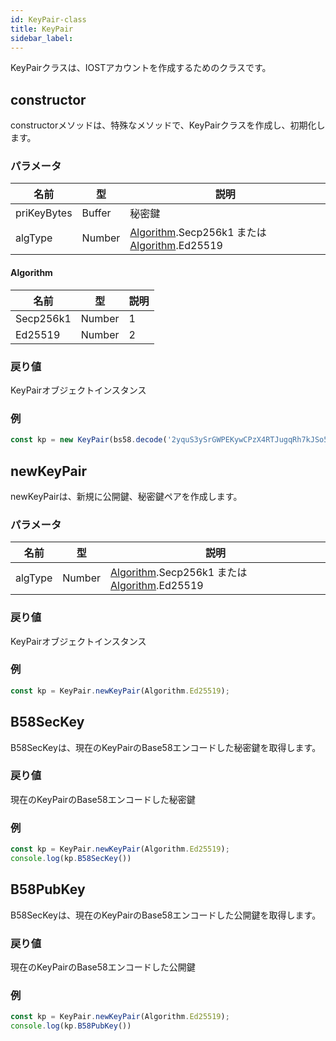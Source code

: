 ```yaml
---
id: KeyPair-class
title: KeyPair
sidebar_label: 
---
```


KeyPairクラスは、IOSTアカウントを作成するためのクラスです。

## constructor
constructorメソッドは、特殊なメソッドで、KeyPairクラスを作成し、初期化します。

### パラメータ
名前             |型       |説明 
----                |--         |--
priKeyBytes |Buffer         | 秘密鍵
algType |Number         | [Algorithm](#algorithm).Secp256k1 または [Algorithm](#algorithm).Ed25519

#### Algorithm
名前             |型       |説明 
----                |--         |--
Secp256k1 |Number         | 1
Ed25519 |Number         | 2

### 戻り値
KeyPairオブジェクトインスタンス

### 例
```javascript
const kp = new KeyPair(bs58.decode('2yquS3ySrGWPEKywCPzX4RTJugqRh7kJSo5aehsLYPEWkUxBWA39oMrZ7ZxuM4fgyXYs2cPwh5n8aNNpH5x2VyK1'));
```

## newKeyPair
newKeyPairは、新規に公開鍵、秘密鍵ペアを作成します。

### パラメータ
名前             |型       |説明 
----                |--         |--
algType |Number         | [Algorithm](#algorithm).Secp256k1 または [Algorithm](#algorithm).Ed25519

### 戻り値
KeyPairオブジェクトインスタンス

### 例
```javascript
const kp = KeyPair.newKeyPair(Algorithm.Ed25519);
```

## B58SecKey
B58SecKeyは、現在のKeyPairのBase58エンコードした秘密鍵を取得します。

### 戻り値
現在のKeyPairのBase58エンコードした秘密鍵

### 例
```javascript
const kp = KeyPair.newKeyPair(Algorithm.Ed25519);
console.log(kp.B58SecKey())
```

## B58PubKey
B58SecKeyは、現在のKeyPairのBase58エンコードした公開鍵を取得します。

### 戻り値
現在のKeyPairのBase58エンコードした公開鍵

### 例
```javascript
const kp = KeyPair.newKeyPair(Algorithm.Ed25519);
console.log(kp.B58PubKey())
```